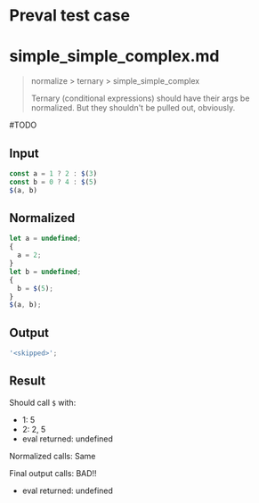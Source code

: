 # Preval test case

# simple_simple_complex.md

> normalize > ternary > simple_simple_complex
>
> Ternary (conditional expressions) should have their args be normalized. But they shouldn't be pulled out, obviously.

#TODO

## Input

`````js filename=intro
const a = 1 ? 2 : $(3)
const b = 0 ? 4 : $(5)
$(a, b)
`````

## Normalized

`````js filename=intro
let a = undefined;
{
  a = 2;
}
let b = undefined;
{
  b = $(5);
}
$(a, b);
`````

## Output

`````js filename=intro
'<skipped>';
`````

## Result

Should call `$` with:
 - 1: 5
 - 2: 2, 5
 - eval returned: undefined

Normalized calls: Same

Final output calls: BAD!!
 - eval returned: undefined
